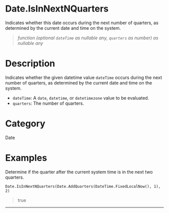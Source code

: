 ﻿# Date.IsInNextNQuarters
Indicates whether this date occurs during the next number of quarters, as determined by the current date and time on the system.
> _function (optional <code>dateTime</code> as nullable any, <code>quarters</code> as number) as nullable any_
# Description 
Indicates whether the given datetime value <code>dateTime</code> occurs during the next number of quarters, as determined by the current date and time on the system.
      <ul>
      <li><code>dateTime</code>: A <code>date</code>, <code>datetime</code>, or <code>datetimezone</code> value to be evaluated.</li>
      <li><code>quarters</code>: The number of quarters.</li>
      </ul>
# Category 
Date
# Examples 
Determine if the quarter after the current system time is in the next two quarters.
```
Date.IsInNextNQuarters(Date.AddQuarters(DateTime.FixedLocalNow(), 1), 2)
```
> true
***
